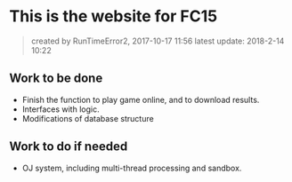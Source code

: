 # This is the website for FC15
> created by RunTimeError2, 2017-10-17 11:56
latest update: 2018-2-14 10:22

## Work to be done
- Finish the function to play game online, and to download results.
- Interfaces with logic.
- Modifications of database structure

## Work to do if needed
- OJ system, including multi-thread processing and sandbox.